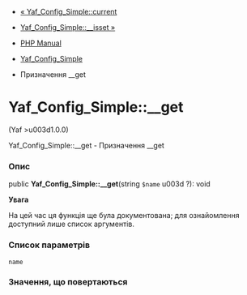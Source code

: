 - [« Yaf_Config_Simple::current](yaf-config-simple.current.md)
- [Yaf_Config_Simple::\_\_isset »](yaf-config-simple.isset.md)

- [PHP Manual](index.md)
- [Yaf_Config_Simple](class.yaf-config-simple.md)
- Призначення \_\_get

# Yaf_Config_Simple::\_\_get

(Yaf \>u003d1.0.0)

Yaf_Config_Simple::\_\_get - Призначення \_\_get

### Опис

public **Yaf_Config_Simple::\_\_get**(string `$name` u003d ?): void

**Увага**

На цей час ця функція ще була документована; для
ознайомлення доступний лише список аргументів.

### Список параметрів

`name`

### Значення, що повертаються
